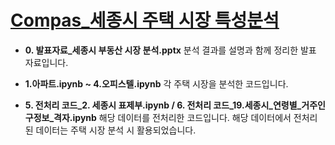 # [Compas_세종시 주택 시장 특성분석](https://compas.lh.or.kr/subj/past/info?subjNo=SBJ_2102_001)

- **0. 발표자료_세종시 부동산 시장 분석.pptx**
분석 결과를 설명과 함께 정리한 발표 자료입니다.

- **1.아파트.ipynb ~ 4.오피스텔.ipynb**
각 주택 시장을 분석한 코드입니다.

- **5. 전처리 코드_2. 세종시 표제부.ipynb / 6. 전처리 코드_19.세종시_연령별_거주인구정보_격자.ipynb** 
해당 데이터를 전처리한 코드입니다. 해당 데이터에서 전처리된 데이터는 주택 시장 분석 시 활용되었습니다. 


